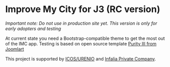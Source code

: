 # Improve My City for J3 (RC version) #

*Important note: Do not use in production site yet. This version is only for early adopters and testing*

At current state you need a Bootstrap-compatible theme to get the most out of the IMC app.
Testing is based on open source template [Purity III from Joomlart](http://www.joomlart.com/joomla/templates/purity-iii)


This project is supported by [ICOS/URENIO](http://icos.urenio.org/) and [Infalia Private Company](http://www.infalia.com).
